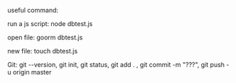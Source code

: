 useful command:

run a js script: node dbtest.js

open file: goorm dbtest.js

new file: touch dbtest.js

Git:
git --version, 
git init, 
git status, 
git add . , 
git commit -m "???",
git push -u origin master

